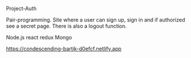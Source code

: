 
Project-Auth

Pair-programming. 
Site where a user can sign up, sign in and if authorized see a secret page. There is also a logout function.



Node.js
react
redux
Mongo




https://condescending-bartik-d0efcf.netlify.app

